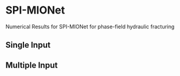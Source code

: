 # SPI-MIONet
Numerical Results for SPI-MIONet for phase-field hydraulic fracturing
## Single Input 
## Multiple Input 
